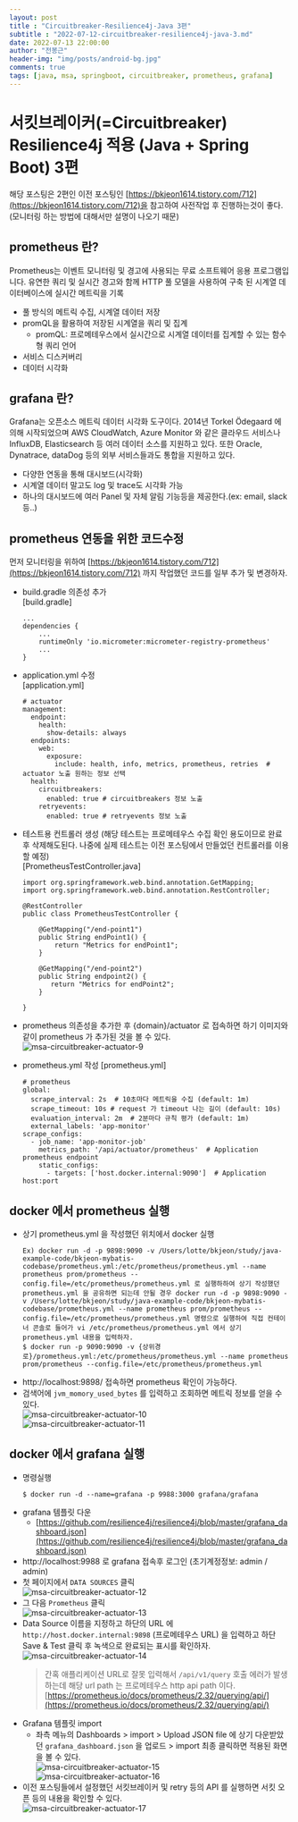 ```yaml
---
layout: post
title : "Circuitbreaker-Resilience4j-Java 3편"
subtitle : "2022-07-12-circuitbreaker-resilience4j-java-3.md"
date: 2022-07-13 22:00:00
author: "전봉근"
header-img: "img/posts/android-bg.jpg"
comments: true
tags: [java, msa, springboot, circuitbreaker, prometheus, grafana]
---
```



# 서킷브레이커(=Circuitbreaker) Resilience4j 적용 (Java + Spring Boot) 3편 
해당 포스팅은 2편인 이전 포스팅인 [https://bkjeon1614.tistory.com/712](https://bkjeon1614.tistory.com/712)을 참고하여 사전작업 후 진행하는것이 좋다. (모니터링 하는 방법에 대해서만 설명이 나오기 때문)

## prometheus 란?
Prometheus는 이벤트 모니터링 및 경고에 사용되는 무료 소프트웨어 응용 프로그램입니다. 유연한 쿼리 및 실시간 경고와 함께 HTTP 풀 모델을 사용하여 구축 된 시계열 데이터베이스에 실시간 메트릭을 기록
- 풀 방식의 메트릭 수집, 시계열 데이터 저장
- promQL을 활용하여 저장된 시계열을 쿼리 및 집계
  - promQL: 프로메테우스에서 실시간으로 시계열 데이터를 집계할 수 있는 함수형 쿼리 언어
- 서비스 디스커버리
- 데이터 시각화

## grafana 란?
Grafana는 오픈소스 메트릭 데이터 시각화 도구이다. 
2014년 Torkel Ödegaard 에 의해 시작되었으며 AWS CloudWatch, Azure Monitor 와 같은 클라우드 서비스나 InfluxDB, Elasticsearch 등 여러 데이터 소스를 지원하고 있다. 또한 Oracle, Dynatrace, dataDog 등의 외부 서비스들과도 통합을 지원하고 있다. 
- 다양한 연동을 통해 대시보드(시각화)
- 시계열 데이터 말고도 log 및 trace도 시각화 가능
- 하나의 대시보드에 여러 Panel 및 자체 알림 기능등을 제공한다.(ex: email, slack 등..)

## prometheus 연동을 위한 코드수정
먼저 모니터링을 위하여 [https://bkjeon1614.tistory.com/712](https://bkjeon1614.tistory.com/712) 까지 작업했던 코드를 일부 추가 및 변경하자.   

- build.gradle 의존성 추가    
  [build.gradle]   
  ```
  ...
  dependencies {
      ...
      runtimeOnly 'io.micrometer:micrometer-registry-prometheus'
      ...
  }
  ```

- application.yml 수정    
  [application.yml]    
  ```
  # actuator
  management:
    endpoint:
      health:
        show-details: always
    endpoints:
      web:
        exposure:
          include: health, info, metrics, prometheus, retries  # actuator 노출 원하는 정보 선택
    health:
      circuitbreakers:
        enabled: true # circuitbreakers 정보 노출
      retryevents:
        enabled: true # retryevents 정보 노출
  ```

- 테스트용 컨트롤러 생성 (해당 테스트는 프로메테우스 수집 확인 용도이므로 완료 후 삭제해도된다. 나중에 실제 테스트는 이전 포스팅에서 만들었던 컨트롤러를 이용할 예정)    
  [PrometheusTestController.java]    
  ```
  import org.springframework.web.bind.annotation.GetMapping;
  import org.springframework.web.bind.annotation.RestController;

  @RestController
  public class PrometheusTestController {

      @GetMapping("/end-point1")
      public String endPoint1() {
          return "Metrics for endPoint1";
      }

      @GetMapping("/end-point2")
      public String endpoint2() {
         return "Metrics for endPoint2";
      }

  }
  ```

- prometheus 의존성을 추가한 후 {domain}/actuator 로 접속하면 하기 이미지와 같이 prometheus 가 추가된 것을 볼 수 있다.   
  ![msa-circuitbreaker-actuator-9](/img/posts/msa/msa-circuitbreaker-actuator-9.png)

- prometheus.yml 작성
  [prometheus.yml]    
  ```
  # prometheus
  global:
    scrape_interval: 2s  # 10초마다 메트릭을 수집 (default: 1m)
    scrape_timeout: 10s # request 가 timeout 나는 길이 (default: 10s)
    evaluation_interval: 2m  # 2분마다 규칙 평가 (default: 1m)
    external_labels: 'app-monitor'
  scrape_configs:
    - job_name: 'app-monitor-job'
      metrics_path: '/api/actuator/prometheus'  # Application prometheus endpoint
      static_configs:
        - targets: ['host.docker.internal:9090']  # Application host:port
  ```


## docker 에서 prometheus 실행
- 상기 prometheus.yml 을 작성했던 위치에서 docker 실행
  ```
  Ex) docker run -d -p 9898:9090 -v /Users/lotte/bkjeon/study/java-example-code/bkjeon-mybatis-codebase/prometheus.yml:/etc/prometheus/prometheus.yml --name prometheus prom/prometheus --config.file=/etc/prometheus/prometheus.yml 로 실행하하여 상기 작성했던 prometheus.yml 을 공유하면 되는데 안될 경우 docker run -d -p 9898:9090 -v /Users/lotte/bkjeon/study/java-example-code/bkjeon-mybatis-codebase/prometheus.yml --name prometheus prom/prometheus --config.file=/etc/prometheus/prometheus.yml 명령으로 실행하여 직접 컨테이너 콘솔로 들어가 vi /etc/prometheus/prometheus.yml 에서 상기 prometheus.yml 내용을 입력하자.
  $ docker run -p 9090:9090 -v {상위경로}/prometheus.yml:/etc/prometheus/prometheus.yml --name prometheus prom/prometheus --config.file=/etc/prometheus/prometheus.yml
  ```
- http://localhost:9898/ 접속하면 prometheus 확인이 가능하다.    
- 검색어에 `jvm_momory_used_bytes` 를 입력하고 조회하면 메트릭 정보를 얻을 수 있다.   
  ![msa-circuitbreaker-actuator-10](/img/posts/msa/msa-circuitbreaker-actuator-10.png)    
  ![msa-circuitbreaker-actuator-11](/img/posts/msa/msa-circuitbreaker-actuator-11.png)    


## docker 에서 grafana 실행
- 명령실행
  ```
  $ docker run -d --name=grafana -p 9988:3000 grafana/grafana
  ```
- grafana 템플릿 다운
  - [https://github.com/resilience4j/resilience4j/blob/master/grafana_dashboard.json](https://github.com/resilience4j/resilience4j/blob/master/grafana_dashboard.json)
- http://localhost:9988 로 grafana 접속후 로그인 (초기계정정보: admin / admin)
- 첫 페이지에서 `DATA SOURCES` 클릭   
  ![msa-circuitbreaker-actuator-12](/img/posts/msa/msa-circuitbreaker-actuator-12.png)    
- 그 다음 `Prometheus` 클릭   
  ![msa-circuitbreaker-actuator-13](/img/posts/msa/msa-circuitbreaker-actuator-13.png)    
- Data Source 이름을 지정하고 하단의 URL 에 `http://host.docker.internal:9898` (프로메테우스 URL) 을 입력하고 하단 Save & Test 클릭 후 녹색으로 완료되는 표시를 확인하자.    
  ![msa-circuitbreaker-actuator-14](/img/posts/msa/msa-circuitbreaker-actuator-14.png)     
  > 간혹 애플리케이션 URL로 잘못 입력해서 `/api/v1/query` 호출 에러가 발생하는데 해당 url path 는 프로메테우스 http api path 이다. [https://prometheus.io/docs/prometheus/2.32/querying/api/](https://prometheus.io/docs/prometheus/2.32/querying/api/)    
- Grafana 템플릿 import
  - 좌측 메뉴의 Dashboards > import > Upload JSON file 에 상기 다운받았던 `grafana_dashboard.json` 을 업로드 > import 최종 클릭하면 적용된 화면을 볼 수 있다.    
    ![msa-circuitbreaker-actuator-15](/img/posts/msa/msa-circuitbreaker-actuator-15.png)     
    ![msa-circuitbreaker-actuator-16](/img/posts/msa/msa-circuitbreaker-actuator-16.png)     
- 이전 포스팅들에서 설정했던 서킷브레이커 및 retry 등의 API 를 실행하면 서킷 오픈 등의 내용을 확인할 수 있다.       
  ![msa-circuitbreaker-actuator-17](/img/posts/msa/msa-circuitbreaker-actuator-17.png)     